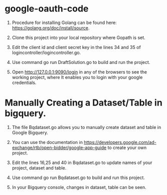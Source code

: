 # google-oauth-code

1. Procedure for installing Golang can be found here: https://golang.org/doc/install/source.

2. Clone this project into your local repository where Gopath is set.

3. Edit the client id and client secret key in the lines 34 and 35 of logincontroller/logincontroller.go.

4. Use command go run DraftSolution.go to build and run the project.

5. Open http://127.0.0.1:9090/login in any of the browsers to see the working project, where It enables you to login with your google credentials.

# Manually Creating a Dataset/Table in bigquery.
 
1. The file Bqdataset.go allows you to manually create dataset and table in Google Bigquery. 

2. You can use the documentation in https://developers.google.com/ad-exchange/rtb/open-bidder/google-app-guide to create your own project.

3. Edit the lines 16,25 and 40 in Bqdataset.go to update names of your project, dataset and table.

4. Use command go run Bqdataset.go to build and run this project.

5. In your Bigquery console, changes in dataset, table can be seen.



